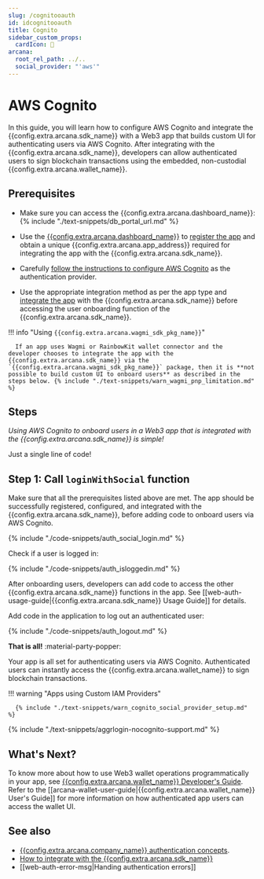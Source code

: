 ```yaml
---
slug: /cognitooauth
id: idcognitooauth
title: Cognito
sidebar_custom_props:
  cardIcon: 🤝
arcana:
  root_rel_path: ../..
  social_provider: "'aws'"
---
```


# AWS Cognito

In this guide, you will learn how to configure AWS Cognito and integrate the {{config.extra.arcana.sdk_name}} with a Web3 app that builds custom UI for authenticating users via AWS Cognito. After integrating with the {{config.extra.arcana.sdk_name}}, developers can allow authenticated users to sign blockchain transactions using the embedded, non-custodial {{config.extra.arcana.wallet_name}}.

## Prerequisites

* Make sure you can access the {{config.extra.arcana.dashboard_name}}: {% include "./text-snippets/db_portal_url.md" %}

* Use the [{{config.extra.arcana.dashboard_name}}]({{page.meta.arcana.root_rel_path}}/concepts/dashboard.md) to [register the app]({{page.meta.arcana.root_rel_path}}/howto/config_dapp.md) and obtain a unique {{config.extra.arcana.app_address}} required for integrating the app with the {{config.extra.arcana.sdk_name}}.

* Carefully [follow the instructions to configure AWS Cognito]({{page.meta.arcana.root_rel_path}}/howto/config_idm/cognito_oauth.md) as the authentication provider.
  
* Use the appropriate integration method as per the app type and [integrate the app]({{page.meta.arcana.root_rel_path}}/howto/integrate_auth/index.md) with the {{config.extra.arcana.sdk_name}} before accessing the user onboarding function of the {{config.extra.arcana.sdk_name}}.

!!! info "Using `{{config.extra.arcana.wagmi_sdk_pkg_name}}`"

      If an app uses Wagmi or RainbowKit wallet connector and the developer chooses to integrate the app with the {{config.extra.arcana.sdk_name}} via the `{{config.extra.arcana.wagmi_sdk_pkg_name}}` package, then it is **not possible to build custom UI to onboard users** as described in the steps below. {% include "./text-snippets/warn_wagmi_pnp_limitation.md" %}
    
## Steps

*Using AWS Cognito to onboard users in a Web3 app that is integrated with the {{config.extra.arcana.sdk_name}} is simple!*

Just a single line of code!

## Step 1: Call `loginWithSocial` function

Make sure that all the prerequisites listed above are met. The app should be successfully registered, configured, and integrated with the {{config.extra.arcana.sdk_name}}, before adding code to onboard users via AWS Cognito.

{% include "./code-snippets/auth_social_login.md" %}

Check if a user is logged in:

{% include "./code-snippets/auth_isloggedin.md" %}

After onboarding users, developers can add code to access the other {{config.extra.arcana.sdk_name}} functions in the app. See [[web-auth-usage-guide|{{config.extra.arcana.sdk_name}} Usage Guide]] for details.

Add code in the application to log out an authenticated user:

{% include "./code-snippets/auth_logout.md" %}

**That is all!**  :material-party-popper:

Your app is all set for authenticating users via AWS Cognito. Authenticated users can instantly access the {{config.extra.arcana.wallet_name}} to sign blockchain transactions.

!!! warning "Apps using Custom IAM Providers"

      {% include "./text-snippets/warn_cognito_social_provider_setup.md" %}

{% include "./text-snippets/aggrlogin-nocognito-support.md" %}

## What's Next?

To know more about how to use Web3 wallet operations programmatically in your app, see [{{config.extra.arcana.wallet_name}} Developer's Guide]({{page.meta.arcana.root_rel_path}}/howto/arcana_wallet/index.md). Refer to the [[arcana-wallet-user-guide|{{config.extra.arcana.wallet_name}} User's Guide]] for more information on how authenticated app users can access the wallet UI.
## See also

* [{{config.extra.arcana.company_name}} authentication concepts]({{page.meta.arcana.root_rel_path}}/concepts/authtype/arcanaauth.md).
* [How to integrate with the {{config.extra.arcana.sdk_name}}]({{page.meta.arcana.root_rel_path}}/howto/integrate_auth/index.md)
* [[web-auth-error-msg|Handing authentication errors]]
